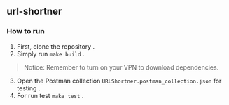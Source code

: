 ## url-shortner

### How to run

1. First, clone the repository .
2. Simply run ```make build``` .
> Notice: Remember to turn on your VPN to download dependencies.
3. Open the Postman collection ```URLShortner.postman_collection.json``` for testing .
4. For run test ```make test``` .